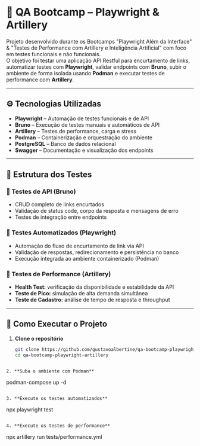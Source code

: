 # 🧪 QA Bootcamp – Playwright & Artillery

Projeto desenvolvido durante os Bootcamps "Playwright Além da Interface" & "Testes de Performance com Artillery e Inteligência Artificial" com foco em testes funcionais e não funcionais.  
O objetivo foi testar uma aplicação API Restful para encurtamento de links, automatizar testes com **Playwright**, validar endpoints com **Bruno**, subir o ambiente de forma isolada usando **Podman** e executar testes de performance com **Artillery**.

---

## ⚙️ Tecnologias Utilizadas

- **Playwright** – Automação de testes funcionais e de API  
- **Bruno** – Execução de testes manuais e automáticos de API  
- **Artillery** – Testes de performance, carga e stress  
- **Podman** – Containerização e orquestração do ambiente  
- **PostgreSQL** – Banco de dados relacional  
- **Swagger** – Documentação e visualização dos endpoints  

---

## 🧩 Estrutura dos Testes

### 🔹 Testes de API (Bruno)
- CRUD completo de links encurtados  
- Validação de status code, corpo da resposta e mensagens de erro  
- Testes de integração entre endpoints  

### 🔹 Testes Automatizados (Playwright)
- Automação do fluxo de encurtamento de link via API  
- Validação de respostas, redirecionamento e persistência no banco  
- Execução integrada ao ambiente containerizado (Podman)

### 🔹 Testes de Performance (Artillery)
- **Health Test:** verificação da disponibilidade e estabilidade da API  
- **Teste de Pico:** simulação de alta demanda simultânea  
- **Teste de Cadastro:** análise de tempo de resposta e throughput  

---

## 🚀 Como Executar o Projeto

1. **Clone o repositório**
   ```bash
   git clone https://github.com/gustavoalbertine/qa-bootcamp-playwright-artillery.git
   cd qa-bootcamp-playwright-artillery
  ```

2. **Suba o ambiente com Podman**
 ```
podman-compose up -d
 ```

3. **Execute os testes automatizados**
 ```
npx playwright test
 ```

4. **Execute os testes de performance**
 ```
npx artillery run tests/performance.yml
 ```
